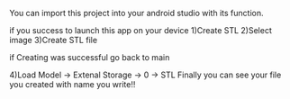 You can import this project into your android studio with its function.

if you success to launch this app on your device
 1)Create STL
 2)Select image
 3)Create STL file
 
 if Creating was successful
 go back to main
 
 4)Load Model -> Extenal Storage -> 0 -> STL
 Finally you can see your file you created with name you write!!
